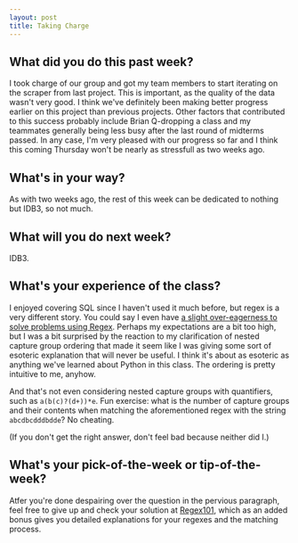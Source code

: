 ```yaml
---
layout: post
title: Taking Charge
---
```


## What did you do this past week?

I took charge of our group and got my team members to start iterating on the scraper from last project. This is important, as the quality of the data wasn't very good. I think we've definitely been making better progress earlier on this project than previous projects. Other factors that contributed to this success probably include Brian Q-dropping a class and my teammates generally being less busy after the last round of midterms passed. In any case, I'm very pleased with our progress so far and I think this coming Thursday won't be nearly as stressfull as two weeks ago.

## What's in your way?

As with two weeks ago, the rest of this week can be dedicated to nothing but IDB3, so not much.

## What will you do next week?

IDB3.

## What's your experience of the class?

I enjoyed covering SQL since I haven't used it much before, but regex is a very different story. You could say I even have [a slight over-eagerness to solve problems using Regex](https://stackoverflow.com/a/1732454). Perhaps my expectations are a bit too high, but I was a bit surprised by the reaction to my clarification of nested capture group ordering that made it seem like I was giving some sort of esoteric explanation that will never be useful. I think it's about as esoteric as anything we've learned about Python in this class. The ordering is pretty intuitive to me, anyhow.

And that's not even considering nested capture groups with quantifiers, such as `a(b(c)?(d+))*e`. Fun exercise: what is the number of capture groups and their contents when matching the aforementioned regex with the string `abcdbcdddbdde`? No cheating.

(If you don't get the right answer, don't feel bad because neither did I.)

## What's your pick-of-the-week or tip-of-the-week?

Atfer you're done despairing over the question in the pervious paragraph, feel free to give up and check your solution at [Regex101](https://stackoverflow.com/a/1732454), which as an added bonus gives you detailed explanations for your regexes and the matching process.
